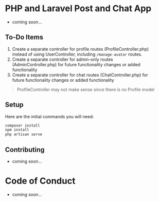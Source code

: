 # PHP and Laravel Post and Chat App

-   coming soon...

## To-Do Items

1. Create a separate controller for profile routes (ProfileController.php) instead of using UserController, including `/manage-avatar` routes.
2. Create a separate controller for admin-only routes (AdminController.php) for future functionality changes or added functionality
3. Create a separate controller for chat routes (ChatController.php) for future functionality changes or added functionality

> ProfileController may not make sense since there is no Profile model

## Setup

Here are the initial commands you will need:

```sh
composer install
npm install
php artisan serve
```

## Contributing

-   coming soon...

# Code of Conduct

-   coming soon...
